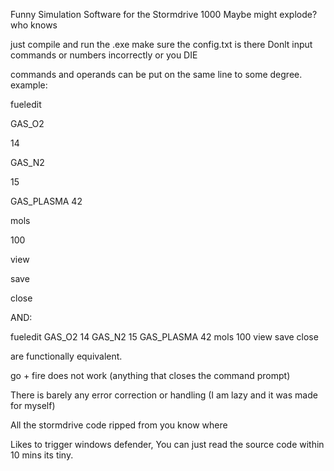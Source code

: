Funny Simulation Software for the Stormdrive 1000
Maybe might explode?
who knows

just compile and run the .exe make sure the config.txt is there
Donlt input commands or numbers incorrectly or you DIE

commands and operands can be put on the same line to some degree.
example:

fueledit

GAS_O2

14

GAS_N2

15

GAS_PLASMA 42

mols

100

view

save

close



AND:



fueledit GAS_O2 14 GAS_N2 15 GAS_PLASMA 42 mols 100 view save close

are functionally equivalent.

go + fire does not work (anything that closes the command prompt)

There is barely any error correction or handling (I am lazy and it was made for myself)


All the stormdrive code ripped from you know where


Likes to trigger windows defender, You can just read the source code within 10 mins its tiny.
